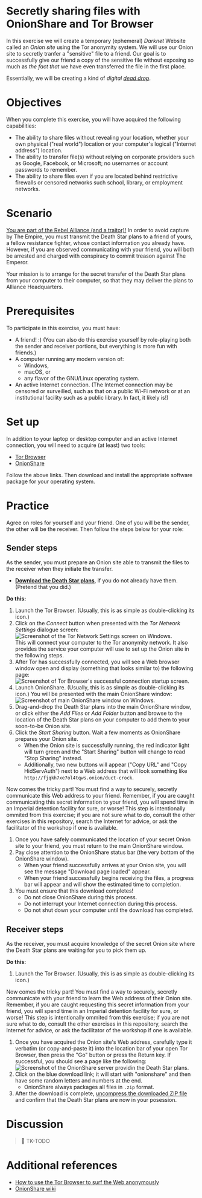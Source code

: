 # Secretly sharing files with OnionShare and Tor Browser

In this exercise we will create a temporary (ephemeral) *Darknet* Website called an *Onion site* using the Tor anonymity system. We will use our Onion site to secretly tranfer a "sensitive" file to a friend. Our goal is to successfully give our friend a copy of the sensitive file without exposing so much as *the fact that* we have even transferred the file in the first place.

Essentially, we will be creating a kind of *digital [dead drop](https://en.wikipedia.org/wiki/Dead_drop)*.

# Objectives

When you complete this exercise, you will have acquired the following capabilities:

* The ability to share files without revealing your location, whether your own physical ("real world") location or your computer's logical ("Internet address") location.
* The ability to transfer file(s) without relying on corporate providers such as Google, Facebook, or Microsoft; no usernames or account passwords to remember.
* The ability to share files even if you are located behind restrictive firewalls or censored networks such school, library, or employment networks.

# Scenario

[You are part of the Rebel Alliance (and a traitor)!](https://www.youtube.com/watch?v=2XOzyBQ594E) In order to avoid capture by The Empire, you must transmit the Death Star plans to a friend of yours, a fellow resistance fighter, whose contact information you already have. However, if you are observed communicating with your friend, you will both be arrested and charged with conspiracy to commit treason against The Emperor.

Your mission is to arrange for the secret transfer of the Death Star plans from your computer to their computer, so that they may deliver the plans to Alliance Headquarters.

# Prerequisites

To participate in this exercise, you must have:

* A friend! :) (You can also do this exercise yourself by role-playing both the sender and receiver portions, but everything is more fun with friends.)
* A computer running any modern version of:
    * Windows,
    * macOS, or
    * any flavor of the GNU/Linux operating system.
* An active Internet connection. (The Internet connection may be censored or surveilled, such as that on a public Wi-Fi network or at an institutional facility such as a public library. In fact, it likely is!)

# Set up

In addition to your laptop or desktop computer and an active Internet connection, you will need to acquire (at least) two tools:

* [Tor Browser](https://www.torproject.org/download/download-easy.html)
* [OnionShare](https://onionshare.org/)

Follow the above links. Then download and install the appropriate software package for your operating system.

# Practice

Agree on roles for yourself and your friend. One of you will be the sender, the other will be the receiver. Then follow the steps below for your role:

## Sender steps

As the sender, you must prepare an Onion site able to transmit the files to the receiver when they initiate the transfer.

* **[Download the Death Star plans](Death_Star_Owner%27s_Technical_Manual_blueprints.jpg)**, if you do not already have them. (Pretend that you did.)

**Do this:**

1. Launch the Tor Browser. (Usually, this is as simple as double-clicking its icon.)
1. Click on the *Connect* button when presented with the *Tor Network Settings* dialogue screen:  
   ![Screenshot of the Tor Network Settings screen on Windows.](https://web.archive.org/web/20170303022410/http://core0.staticworld.net/images/article/2014/09/firsttimetor-100449209-orig.png)  
   This will connect your computer to the Tor anonymity network. It also provides the service your computer will use to set up the Onion site in the following steps.
1. After Tor has successfully connected, you will see a Web browser window open and display (something that looks similar to) the following page:  
   ![Screenshot of Tor Browser's successful connection startup screen.](https://web.archive.org/web/20170303022638/http://core0.staticworld.net/images/article/2014/09/torbrowserhero-100449223-orig.png)
1. Launch OnionShare. (Usually, this is as simple as double-clicking its icon.) You will be presented with the main OnionShare window:  
   ![Screenshot of main OnionShare window on Windows.](https://web.archive.org/web/20170303022952/https://cdn.ghacks.net/wp-content/uploads/2017/03/onionshare.png)
1. Drag-and-drop the Death Star plans into the main OnionShare window, or click either the *Add Files* or *Add Folder* button and browse to the location of the Death Star plans on your computer to add them to your soon-to-be Onion site.
1. Click the *Start Sharing* button. Wait a few moments as OnionShare prepares your Onion site.
    * When the Onion site is successfully running, the red indicator light will turn green and the "Start Sharing" button will change to read "Stop Sharing" instead.
    * Additionally, two new buttons will appear ("Copy URL" and "Copy HidServAuth") next to a Web address that will look something like `http://fjqkh7xe7ol4tqws.onion/duct-crock`.

Now comes the tricky part! You must find a way to securely, secretly communicate this Web address to your friend. Remember, if you are caught communicating this secret information to your friend, you will spend time in an Imperial detention facility for sure, or worse! This step is intentionally ommited from this exercise; if you are not sure what to do, consult the other exercises in this repository, search the Internet for advice, or ask the facilitator of the workshop if one is available.

1. Once you have safely communicated the location of your secret Onion site to your friend, you must return to the main OnionShare window.
1. Pay close attention to the OnionShare status bar (the very bottom of the OnionShare window).
    * When your friend successfully arrives at your Onion site, you will see the message "Download page loaded" appear.
    * When your friend successfully begins receiving the files, a progress bar will appear and will show the estimated time to completion.
1. You must ensure that this download completes!
    * Do not close OnionShare during this process.
    * Do not interrupt your Internet connection during this process.
    * Do not shut down your computer until the download has completed.

## Receiver steps

As the receiver, you must acquire knowledge of the secret Onion site where the Death Star plans are waiting for you to pick them up.

**Do this:**

1. Launch the Tor Browser. (Usually, this is as simple as double-clicking its icon.)

Now comes the tricky part! You must find a way to securely, secretly communicate with your friend to learn the Web address of their Onion site. Remember, if you are caught requesting this secret information from your friend, you will spend time in an Imperial detention facility for sure, or worse! This step is intentionally ommited from this exercise; if you are not sure what to do, consult the other exercises in this repository, search the Internet for advice, or ask the facilitator of the workshop if one is available.

1. Once you have acquired the Onion site's Web address, carefully type it verbatim (or copy-and-paste it) into the location bar of your open Tor Browser, then press the "Go" button or press the Return key. If successful, you should see a page like the following:  
   ![Screenshot of the OnionShare server providin the Death Star plans.](https://web.archive.org/web/20170303030140/https://i.imgur.com/4lSL92q.png)
1. Click on the blue download link; it will start with "onionshare" and then have some random letters and numbers at the end.
    * OnionShare always packages all files in `.zip` format.
1. After the download is complete, [uncompress the downloaded ZIP file](http://www.computerhope.com/issues/ch000506.htm) and confirm that the Death Star plans are now in your posession.

# Discussion

> :construction: TK-TODO

# Additional references

* [How to use the Tor Browser to surf the Web anonymously](http://www.pcworld.com/article/2686467/how-to-use-the-tor-browser-to-surf-the-web-anonymously.html)
* [OnionShare wiki](https://github.com/micahflee/onionshare/wiki)

